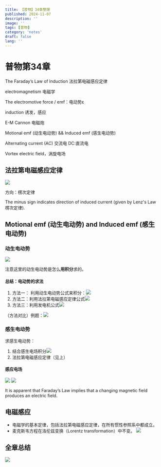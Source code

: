 ```yaml
---
title: 【普物】34章整理
published: 2024-11-07
description: ''
image: ''
tags: [普物]
category: 'notes'
draft: false 
lang: ''
---
```

# 普物第34章 
The Faraday’s Law of Induction  法拉第电磁感应定律

electromagnetism 电磁学

The electromotive force / emf：电动势ε

induction 诱发，感应

E-M Cannon 电磁炮

Motional emf (动生电动势) && Induced emf (感生电动势) 

Alternating current (AC) 交流电  DC:直流电

Vortex electric field，涡旋电场
## 法拉第电磁感应定律
![](media/17294768970224/17309609433682.png)

方向：楞次定律

The minus sign indicates direction of induced current (given by Lenz's Law 楞次定律).

## Motional emf (动生电动势) and Induced emf (感生电动势) 
### 动生电动势
![](media/17294768970224/17309622045998.png)

注意这里的动生电动势是怎么**用积分**求的。

 #### 总结：电动势的求法
 1. 方法一： 利用动生电动势公式来积分：![](media/17294768970224/17309627258844.png)
 2. 方法二：利用法拉第电磁感应定律公式![](media/17294768970224/17309609433682.png)
 3. 方法三：利用发电机公式![](media/17294768970224/17309630320713.png)


（方法对比）例题：![](media/17294768970224/17309629310250.png)

### 感生电动势
求感生电动势：
1. 结合感生电场积分![](media/17294768970224/17309634473339.png)
2. 法拉第电磁感应定律（见上）

#### 感应电场
![](media/17294768970224/17309646703459.png)
![](media/17294768970224/17309646801085.png)

It is apparent that Faraday’s Law implies that a changing magnetic field produces an electric field.

## 电磁感应
* 电磁学的基本定律，包括法拉第电磁感应定律，在所有惯性参照系中都成立。
* 麦克斯韦方程在洛伦兹变换（Lorentz transformation）中不变。
![](media/17294768970224/17309677860076.png)

## 全章总结
![](media/17294768970224/17309679407256.png)


